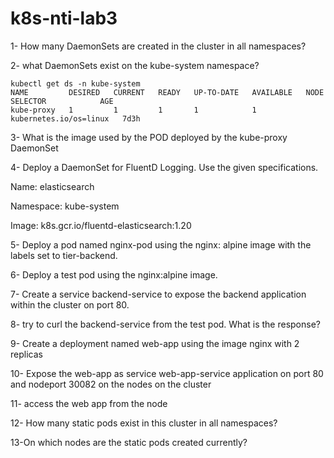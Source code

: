# k8s-nti-lab3
1- How many DaemonSets are created in the cluster in all namespaces?

2- what DaemonSets exist on the kube-system namespace?
```
kubectl get ds -n kube-system
NAME         DESIRED   CURRENT   READY   UP-TO-DATE   AVAILABLE   NODE SELECTOR            AGE
kube-proxy   1         1         1       1            1           kubernetes.io/os=linux   7d3h
```
3- What is the image used by the POD deployed by the kube-proxy DaemonSet

4- Deploy a DaemonSet for FluentD Logging. Use the given specifications.

Name: elasticsearch

Namespace: kube-system

Image: k8s.gcr.io/fluentd-elasticsearch:1.20

5- Deploy a pod named nginx-pod using the nginx: alpine image with the labels set to tier-backend.

6- Deploy a test pod using the nginx:alpine image.

7- Create a service backend-service to expose the backend application within the cluster on port 80.

8- try to curl the backend-service from the test pod. What is the response?

9- Create a deployment named web-app using the image nginx with 2 replicas

10- Expose the web-app as service web-app-service application on port 80 and nodeport 30082 on the nodes on the cluster

11- access the web app from the node

12- How many static pods exist in this cluster in all namespaces?

13-On which nodes are the static pods created currently?
